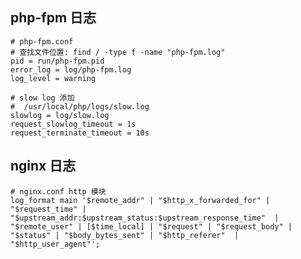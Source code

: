 
php-fpm 日志
----

    # php-fpm.conf 
    # 查找文件位置: find / -type f -name "php-fpm.log"
    pid = run/php-fpm.pid
    error_log = log/php-fpm.log
    log_level = warning

    # slow log 添加
    #  /usr/local/php/logs/slow.log
    slowlog = log/slow.log
    request_slowlog_timeout = 1s
    request_terminate_timeout = 10s

nginx 日志
----

    # nginx.conf http 模块
    log_format main '$remote_addr" | "$http_x_forwarded_for" |  "$request_time" | "$upstream_addr:$upstream_status:$upstream_response_time"  | "$remote_user" | [$time_local] | "$request" | "$request_body" | "$status" | "$body_bytes_sent" | "$http_referer"  | "$http_user_agent"';  

